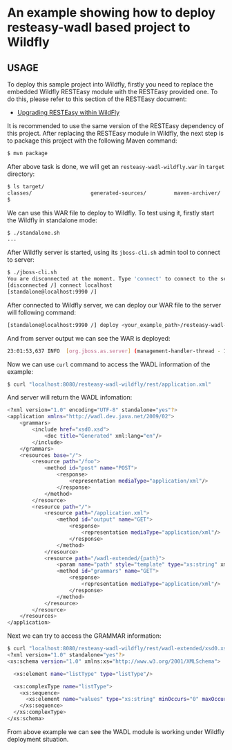 # An example showing how to deploy resteasy-wadl based project to Wildfly

## USAGE

To deploy this sample project into Wildfly, firstly you need to replace the embedded Wildfly RESTEasy module with the
RESTEasy provided one. To do this, please refer to this section of the RESTEasy document:

* [Upgrading RESTEasy within WildFly](https://docs.jboss.org/resteasy/docs/4.5.8.Final/userguide/html_single/index.html#upgrading-wildfly)

It is recommended to use the same version of the RESTEasy dependency of this project. After replacing the RESTEasy
module in Wildfly, the next step is to package this project with the following Maven command:

```bash
$ mvn package
```

After above task is done, we will get an `resteasy-wadl-wildfly.war` in `target` directory:

```bash
$ ls target/                                                                                                                                                                                                                    22:41:24
classes/                   generated-sources/         maven-archiver/            maven-status/              resteasy-wadl-wildfly/     resteasy-wadl-wildfly.war
$  
```

We can use this WAR file to deploy to Wildfly. To test using it, firstly start the Wildfly in standalone mode:

```bash
$ ./standalone.sh
...
```

After Wildfly server is started, using its `jboss-cli.sh` admin tool to connect to server:

```bash
$ ./jboss-cli.sh
You are disconnected at the moment. Type 'connect' to connect to the server or 'help' for the list of supported commands.
[disconnected /] connect localhost
[standalone@localhost:9990 /]
```

After connected to Wildfly server, we can deploy our WAR file to the server will following command:

```bash
[standalone@localhost:9990 /] deploy <your_example_path>/resteasy-wadl-wildfly.war
```

And from server output we can see the WAR is deployed:

```bash
23:01:53,637 INFO  [org.jboss.as.server] (management-handler-thread - 1) WFLYSRV0010: Deployed "resteasy-wadl-wildfly.war" (runtime-name : "resteasy-wadl-wildfly.war")
```

Now we can use `curl` command to access the WADL information of the example:

```bash
$ curl "localhost:8080/resteasy-wadl-wildfly/rest/application.xml"
```

And server will return the WADL infomation:

```bash
<?xml version="1.0" encoding="UTF-8" standalone="yes"?>
<application xmlns="http://wadl.dev.java.net/2009/02">
    <grammars>
        <include href="xsd0.xsd">
            <doc title="Generated" xml:lang="en"/>
        </include>
    </grammars>
    <resources base="/">
        <resource path="/foo">
            <method id="post" name="POST">
                <response>
                    <representation mediaType="application/xml"/>
                </response>
            </method>
        </resource>
        <resource path="/">
            <resource path="/application.xml">
                <method id="output" name="GET">
                    <response>
                        <representation mediaType="application/xml"/>
                    </response>
                </method>
            </resource>
            <resource path="/wadl-extended/{path}">
                <param name="path" style="template" type="xs:string" xmlns:xs="http://www.w3.org/2001/XMLSchema"/>
                <method id="grammars" name="GET">
                    <response>
                        <representation mediaType="application/xml"/>
                    </response>
                </method>
            </resource>
        </resource>
    </resources>
</application>
```

Next we can try to access the GRAMMAR information:

```bash
$ curl "localhost:8080/resteasy-wadl-wildfly/rest/wadl-extended/xsd0.xsd"
<?xml version="1.0" standalone="yes"?>
<xs:schema version="1.0" xmlns:xs="http://www.w3.org/2001/XMLSchema">

  <xs:element name="listType" type="listType"/>

  <xs:complexType name="listType">
    <xs:sequence>
      <xs:element name="values" type="xs:string" minOccurs="0" maxOccurs="unbounded"/>
    </xs:sequence>
  </xs:complexType>
</xs:schema>
```

From above example we can see the WADL module is working under Wildfly deployment situation.
